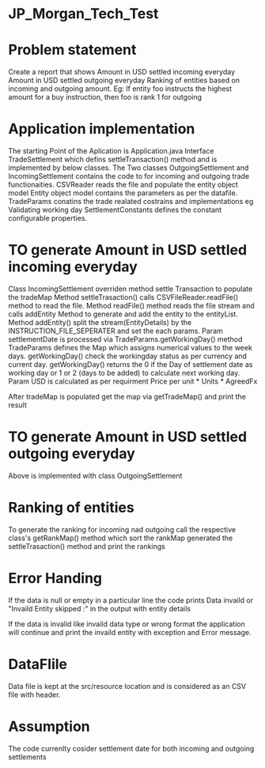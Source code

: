 # JP_Morgan_Tech_Test

# Problem statement
Create a report that shows
Amount in USD settled incoming everyday
Amount in USD settled outgoing everyday
Ranking of entities based on incoming and outgoing amount. Eg: If entity foo instructs the highest
amount for a buy instruction, then foo is rank 1 for outgoing

# Application implementation
The starting Point of the Aplication is Application.java
Interface TradeSettlement which defins settleTransaction() method and is implemented by below classes. 
The Two classes OutgoingSettlement and IncomingSettlement contains the code to for incoming and outgoing trade functionaities.
CSVReader reads the file and populate the entity object model
Entity object model contains the parameters as per the datafile.
TradeParams conatins the trade realated costrains and implementations eg Validating working day
SettlementConstants defines the constant configurable properties.

# TO generate Amount in USD settled incoming everyday
Class IncomingSettlement overriden method settle Transaction to populate the tradeMap
Method settleTrasaction() calls CSVFileReader.readFile() method to read the file.
Method readFile() method reads the file stream and calls addEntity Method to generate and add the entity to the entityList.
Method addEntity() split the stream(EntityDetails) by the INSTRUCTION_FILE_SEPERATER and set the each params.
Param settlementDate is processed via TradeParams.getWorkingDay() method
    TradeParams defines the Map which assigns numerical values to the week days.
    getWorkingDay() check the workingday status as per currency and current day.
    getWorkingDay() returns the 0 if the Day of settlement date as working day or 1 or 2 (days to be added) to calculate next     working day.
Param USD is calculated as per requirment Price per unit * Units * AgreedFx

After tradeMap is populated get the map via getTradeMap() and print the result

# TO generate Amount in USD settled outgoing everyday
Above is implemented with class OutgoingSettlement

# Ranking of entities 
To generate the ranking for incoming nad outgoing call the respective class's getRankMap() method which sort the rankMap generated the settleTrasaction() method and print the rankings

# Error Handing 
If the data is null or empty in a particular line the code prints Data invaild or "Invaild Entity skipped :" in the output with entity details

If the data is invalid like invaild data type or wrong format the application will continue and print the invaild entity with exception and Error message.

# DataFlile
Data file is kept at the src/resource location and is considered as an CSV file with header.

# Assumption
The code currenlty cosider settlement date for both incoming and outgoing settlements




